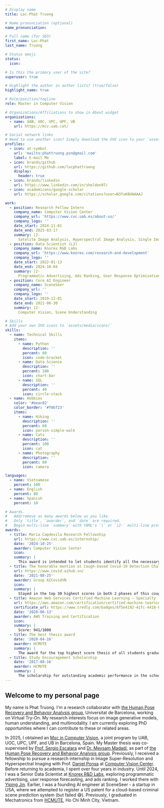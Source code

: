 ```yaml
---
# Display name
title: Loc-Phat Truong

# Name pronunciation (optional)
name_pronunciation: 

# Full name (for SEO)
first_name: Loc-Phat
last_name: Truong

# Status emoji
status:
  icon:

# Is this the primary user of the site?
superuser: true

# Highlight the author in author lists? (true/false)
highlight_name: true

# Role/position/tagline
role: Master in Computer Vision 

# Organizations/Affiliations to show in About widget
organizations:
  - name: UAB, UOC, UPC, UPF, UB
    url: https://mcv.uab.cat/

# Social network links
# Need to use another icon? Simply download the SVG icon to your `assets/media/icons/` folder.
profiles:
  - icon: at-symbol
    url: 'mailto:phattruong.psn@gmail.com'
    label: E-mail Me
  - icon: brands/github
    url: https://github.com/locphattruong
    display:
      header: true
  - icon: brands/linkedin
    url: https://www.linkedin.com/in/sheldon97/
  - icon: academicons/google-scholar
    url: https://scholar.google.com/citations?user=N3fuK8UAAAAJ

work:
  - position: Research Fellow Intern
    company_name: Computer Vision Center
    company_url: 'https://www.cvc.uab.es/about-us/'
    company_logo: ''
    date_start: 2024-11-01
    date_end: 2025-03-17
    summary: |2-
      Satelite Image Analysis, Hyperspectral Image Analysis, Single ImageSuper Resolution
  - position: Data Scientist (L3)
    company_name: Knorex R&D Labs
    company_url: 'https://www.knorex.com/research-and-development'
    company_logo: ''
    date_start: 2022-01-13
    date_end: 2024-10-04
    summary: |2-
      Programmatic Advertising, Ads Ranking, User Response Optimization, Real-time Bidding, Online Learning, Contextual Bandit, Machine Learning, Tabular Deep Learning, Model Calibration, MLOps
  - position: Core AI Engineer
    company_name: SceneSeer
    company_url: ''
    company_logo: ''
    date_start: 2019-12-01
    date_end: 2021-06-30
    summary: |2-
      Computer Vision, Scene Understanding

# Skills
# Add your own SVG icons to `assets/media/icons/`
skills:
  - name: Technical Skills
    items:
      - name: Python
        description: ''
        percent: 80
        icon: code-bracket
      - name: Data Science
        description: ''
        percent: 100
        icon: chart-bar
      - name: SQL
        description: ''
        percent: 40
        icon: circle-stack
  - name: Hobbies
    color: '#eeac02'
    color_border: '#f0bf23'
    items:
      - name: Hiking
        description: ''
        percent: 60
        icon: person-simple-walk
      - name: Cats
        description: ''
        percent: 100
        icon: cat
      - name: Photography
        description: ''
        percent: 80
        icon: camera

languages:
  - name: Vietnamese
    percent: 100
  - name: English
    percent: 80
  - name: Spanish
    percent: 10

# Awards.
#   Add/remove as many awards below as you like.
#   Only `title`, `awarder`, and `date` are required.
#   Begin multi-line `summary` with YAML's `|` or `|2-` multi-line prefix and indent 2 spaces below.
awards:
  - title: Maria Capdevila Research Fellowship
    url: https://www.cvc.uab.es/internship/
    date: '2024-10-25'
    awarder: Computer Vision Center
    icon: 
    summary: |
      This award is intended to let students identify all the necessary components to solve a specific computer vision and AI problem, evaluate the resulting system, and elaborate a report that describes the achieved results together with the selected algorithms and models.
  - title: The honorable mention at Cough-based Covid-19 Detection Challenge
    url: https://www.covid.aihub.vn/
    date: '2021-08-25'
    awarder: Group AICovidVN
    icon: 
    summary: |
      Stayed in the top 30 highest scores in both 2 phases of this cough audio classification challenge. I and a teammate tried to build hybrid CNN-RNN model to classify the cough sound of healthy and covid-infected person.
  - title: Amazon Web Services Certified Machine Learning – Specialty
    url: https://aws.amazon.com/certification/certified-machine-learning-specialty/
    certificate_url: https://www.credly.com/badges/6f5e4192-41fc-4418-b268-ac7dc2dc81c5
    date: '2020-06-13'
    awarder: AWS Training and Certification
    icon:
    summary: |
      Score: 941/1000
  - title: The best thesis award
    date: '2020-04-16'
    awarder: HCMUTE
    summary: |
      The award for the top highest score thesis of all students graduating this year.
  - title: Study Encouragement Scholarship
    date: '2017-08-16'
    awarder: HCMUTE
    summary: |
      The scholarship for outstanding academic performance in the school year 2017-2018.
---
```


## Welcome to my personal page

My name is Phat Truong. I'm a research collaborator with [the Human Pose Recovery and Behavior Analysis group](https://www.cvc.uab.es/research-lines/hupba/), Universitat de Barcelona, working on Virtual Try-On.
My research interests focus on image generative models, human understanding, and multimodality. I am currently exploring PhD opportunities where I can contribute to these or related areas.

In 2025, I obtained an [Msc in Computer Vision](https://mcv.uab.cat/), a joint program by UAB, UOC, UPC, UPF, and UB in Barcelona, Spain. My Master thesis was co-supervised by [Prof. Sergio Escalara](https://sergioescalera.com/#intro) and [Dr. Meysam Madadi](https://scholar.google.com/citations?user=hWMXdg4AAAAJ&hl=en), as part of [the Human Pose Recovery and Behavior Analysis group](https://www.cvc.uab.es/research-lines/hupba/).
Previously, I received a fellowship to pursue a research internship in Image Super-Resolution and Hyperspectral Imaging with Prof. [Daniel Ponsa](https://orcid.org/0000-0002-7330-6524) at [Computer Vision Center](https://www.cvc.uab.es/about-us/).
Before returning to academia, I spent over four years in industry. Until 2024, I was a Senior Data Scientist at [Knorex R&D Labs](https://www.knorex.com/research-and-development), exploring programmatic advertising, user response forecasting, and ads ranking. I worked there with [Yiping Jin](https://yipingnus.github.io/). Earlier, I was a founding AI engineer at SceneSeer - a startup in USA, where we attempted to register a US patent for a cloud-based criminal scene prediction system (but failed 😅). Previously, I graduated in Mechatronics from [HCMUTE](https://fme.hcmute.edu.vn/ArticleId/bffdb6e0-12cc-4263-921f-c1e0f72cdfb5/introduction-to-mechatronics-department), Ho Chi Minh City, Vietnam.
